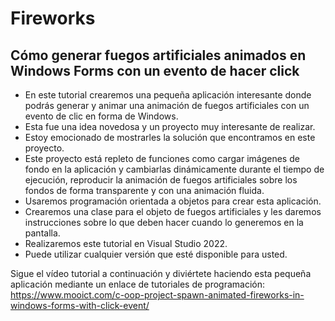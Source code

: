# Fireworks

## Cómo generar fuegos artificiales animados en Windows Forms con un evento de hacer click

- En este tutorial crearemos una pequeña aplicación interesante donde podrás generar y animar una animación de fuegos artificiales con un evento de clic en forma de Windows.
- Esta fue una idea novedosa y un proyecto muy interesante de realizar.
- Estoy emocionado de mostrarles la solución que encontramos en este proyecto.
- Este proyecto está repleto de funciones como cargar imágenes de fondo en la aplicación y cambiarlas dinámicamente durante el tiempo de ejecución, reproducir la animación de fuegos artificiales sobre los fondos de forma transparente y con una animación fluida.
- Usaremos programación orientada a objetos para crear esta aplicación.
- Crearemos una clase para el objeto de fuegos artificiales y les daremos instrucciones sobre lo que deben hacer cuando lo generemos en la pantalla.
- Realizaremos este tutorial en Visual Studio 2022.
- Puede utilizar cualquier versión que esté disponible para usted.

Sigue el vídeo tutorial a continuación y diviértete haciendo esta pequeña aplicación mediante un enlace de tutoriales de programación:
https://www.mooict.com/c-oop-project-spawn-animated-fireworks-in-windows-forms-with-click-event/
